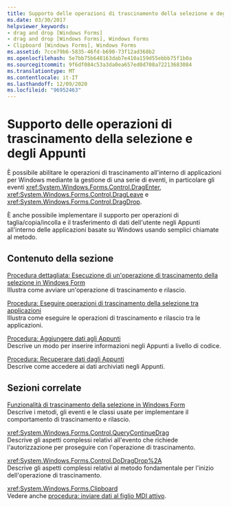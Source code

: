 ```yaml
---
title: Supporto delle operazioni di trascinamento della selezione e degli Appunti
ms.date: 03/30/2017
helpviewer_keywords:
- drag and drop [Windows Forms]
- drag and drop [Windows Forms], Windows Forms
- Clipboard [Windows Forms], Windows Forms
ms.assetid: 7cce79b6-5835-46fd-b690-73f12ad368b2
ms.openlocfilehash: 5e7bb75b648163dab7e410a159d55ebbb75f1b0a
ms.sourcegitcommit: 9f6df084c53a3da0ea657ed0d708a72213683084
ms.translationtype: MT
ms.contentlocale: it-IT
ms.lasthandoff: 12/09/2020
ms.locfileid: "96952463"
---
```

# <a name="drag-and-drop-operations-and-clipboard-support"></a>Supporto delle operazioni di trascinamento della selezione e degli Appunti
È possibile abilitare le operazioni di trascinamento all'interno di applicazioni per Windows mediante la gestione di una serie di eventi, in particolare gli eventi <xref:System.Windows.Forms.Control.DragEnter>, <xref:System.Windows.Forms.Control.DragLeave> e <xref:System.Windows.Forms.Control.DragDrop>.  
  
 È anche possibile implementare il supporto per operazioni di taglia/copia/incolla e il trasferimento di dati dell'utente negli Appunti all'interno delle applicazioni basate su Windows usando semplici chiamate al metodo.  
  
## <a name="in-this-section"></a>Contenuto della sezione  
 [Procedura dettagliata: Esecuzione di un'operazione di trascinamento della selezione in Windows Form](walkthrough-performing-a-drag-and-drop-operation-in-windows-forms.md)  
 Illustra come avviare un'operazione di trascinamento e rilascio.  
  
 [Procedura: Eseguire operazioni di trascinamento della selezione tra applicazioni](how-to-perform-drag-and-drop-operations-between-applications.md)  
 Illustra come eseguire le operazioni di trascinamento e rilascio tra le applicazioni.  
  
 [Procedura: Aggiungere dati agli Appunti](how-to-add-data-to-the-clipboard.md)  
 Descrive un modo per inserire informazioni negli Appunti a livello di codice.  
  
 [Procedura: Recuperare dati dagli Appunti](how-to-retrieve-data-from-the-clipboard.md)  
 Descrive come accedere ai dati archiviati negli Appunti.  
  
## <a name="related-sections"></a>Sezioni correlate  
 [Funzionalità di trascinamento della selezione in Windows Form](../drag-and-drop-functionality-in-windows-forms.md)  
 Descrive i metodi, gli eventi e le classi usate per implementare il comportamento di trascinamento e rilascio.  
  
 <xref:System.Windows.Forms.Control.QueryContinueDrag>  
 Descrive gli aspetti complessi relativi all'evento che richiede l'autorizzazione per proseguire con l'operazione di trascinamento.  
  
 <xref:System.Windows.Forms.Control.DoDragDrop%2A>  
 Descrive gli aspetti complessi relativi al metodo fondamentale per l'inizio dell'operazione di trascinamento.  
  
 <xref:System.Windows.Forms.Clipboard>  
 Vedere anche [procedura: inviare dati al figlio MDI attivo](how-to-send-data-to-the-active-mdi-child.md).
